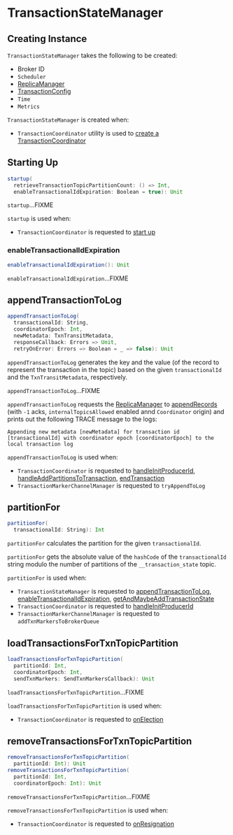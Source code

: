 # TransactionStateManager

## Creating Instance

`TransactionStateManager` takes the following to be created:

* <span id="brokerId"> Broker ID
* <span id="scheduler"> `Scheduler`
* <span id="replicaManager"> [ReplicaManager](../ReplicaManager.md)
* <span id="config"> [TransactionConfig](TransactionConfig.md)
* <span id="time"> `Time`
* <span id="metrics"> `Metrics`

`TransactionStateManager` is created when:

* `TransactionCoordinator` utility is used to [create a TransactionCoordinator](TransactionCoordinator.md#apply)

## <span id="startup"> Starting Up

```scala
startup(
  retrieveTransactionTopicPartitionCount: () => Int,
  enableTransactionalIdExpiration: Boolean = true): Unit
```

`startup`...FIXME

`startup` is used when:

* `TransactionCoordinator` is requested to [start up](TransactionCoordinator.md#startup)

### <span id="enableTransactionalIdExpiration"> enableTransactionalIdExpiration

```scala
enableTransactionalIdExpiration(): Unit
```

`enableTransactionalIdExpiration`...FIXME

## <span id="appendTransactionToLog"> appendTransactionToLog

```scala
appendTransactionToLog(
  transactionalId: String,
  coordinatorEpoch: Int,
  newMetadata: TxnTransitMetadata,
  responseCallback: Errors => Unit,
  retryOnError: Errors => Boolean = _ => false): Unit
```

`appendTransactionToLog` generates the key and the value (of the record to represent the transaction in the topic) based on the given `transactionalId` and the `TxnTransitMetadata`, respectively.

`appendTransactionToLog`...FIXME

`appendTransactionToLog` requests the [ReplicaManager](#replicaManager) to [appendRecords](../ReplicaManager.md#appendRecords) (with `-1` acks, `internalTopicsAllowed` enabled annd `Coordinator` origin) and prints out the following TRACE message to the logs:

```text
Appending new metadata [newMetadata] for transaction id [transactionalId] with coordinator epoch [coordinatorEpoch] to the local transaction log
```

`appendTransactionToLog` is used when:

* `TransactionCoordinator` is requested to [handleInitProducerId](TransactionCoordinator.md#handleInitProducerId), [handleAddPartitionsToTransaction](TransactionCoordinator.md#handleAddPartitionsToTransaction), [endTransaction](TransactionCoordinator.md#endTransaction)
* `TransactionMarkerChannelManager` is requested to `tryAppendToLog`

## <span id="partitionFor"> partitionFor

```scala
partitionFor(
  transactionalId: String): Int
```

`partitionFor` calculates the partition for the given `transactionalId`.

`partitionFor` gets the absolute value of the `hashCode` of the `transactionalId` string modulo the number of partitions of the `__transaction_state` topic.

`partitionFor` is used when:

* `TransactionStateManager` is requested to [appendTransactionToLog](#appendTransactionToLog), [enableTransactionalIdExpiration](#enableTransactionalIdExpiration), [getAndMaybeAddTransactionState](#getAndMaybeAddTransactionState)
* `TransactionCoordinator` is requested to [handleInitProducerId](TransactionCoordinator.md#handleInitProducerId)
* `TransactionMarkerChannelManager` is requested to `addTxnMarkersToBrokerQueue`

## <span id="loadTransactionsForTxnTopicPartition"> loadTransactionsForTxnTopicPartition

```scala
loadTransactionsForTxnTopicPartition(
  partitionId: Int,
  coordinatorEpoch: Int,
  sendTxnMarkers: SendTxnMarkersCallback): Unit
```

`loadTransactionsForTxnTopicPartition`...FIXME

`loadTransactionsForTxnTopicPartition` is used when:

* `TransactionCoordinator` is requested to [onElection](TransactionCoordinator.md#onElection)

## <span id="removeTransactionsForTxnTopicPartition"> removeTransactionsForTxnTopicPartition

```scala
removeTransactionsForTxnTopicPartition(
  partitionId: Int): Unit
removeTransactionsForTxnTopicPartition(
  partitionId: Int,
  coordinatorEpoch: Int): Unit
```

`removeTransactionsForTxnTopicPartition`...FIXME

`removeTransactionsForTxnTopicPartition` is used when:

* `TransactionCoordinator` is requested to [onResignation](TransactionCoordinator.md#onResignation)
